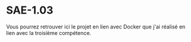 # SAE-1.03

Vous pourrez retrouver ici le projet en lien avec Docker que j'ai réalisé en lien avec la troisième compétence.
